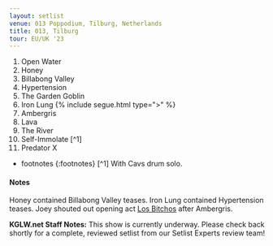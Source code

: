 ```yaml
---
layout: setlist
venue: 013 Poppodium, Tilburg, Netherlands
title: 013, Tilburg
tour: EU/UK '23
---
```


1. Open Water
2. Honey
3. Billabong Valley
4. Hypertension
5. The Garden Goblin
6. Iron Lung
   {% include segue.html type=">" %}
7. Ambergris
8. Lava
9. The River
10. Self-Immolate
    [^1]
11. Predator X


<!--snippet-->

* footnotes
{:footnotes}
[^1] With Cavs drum solo.


#### Notes
Honey contained Billabong Valley teases.  Iron Lung contained Hypertension teases.  Joey shouted out opening act [Los Bitchos](https://en.wikipedia.org/wiki/Los_Bitchos) after Ambergris.


**KGLW.net Staff Notes:**
This show is currently underway. Please check back shortly for a complete, reviewed setlist from our Setlist Experts review team!
